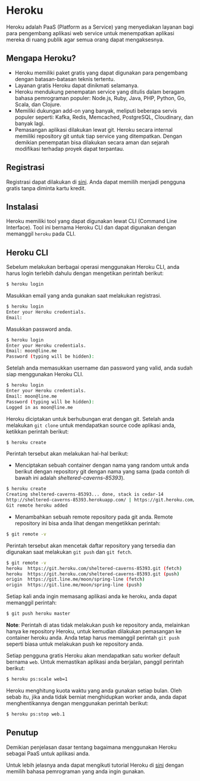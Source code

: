# Heroku
Heroku adalah PaaS (Platform as a Service) yang menyediakan layanan bagi para pengembang aplikasi web service untuk menempatkan aplikasi mereka di ruang publik agar semua orang dapat mengaksesnya.

## Mengapa Heroku?
- Heroku memiliki paket gratis yang dapat digunakan para pengembang dengan batasan-batasan teknis tertentu.
- Layanan gratis Heroku dapat dinikmati selamanya.
- Heroku mendukung penempatan service yang ditulis dalam beragam bahasa pemrograman populer: Node.js, Ruby, Java, PHP, Python, Go, Scala, dan Clojure. 
- Memiliki dukungan add-on yang banyak, meliputi beberapa servis populer seperti: Kafka, Redis, Memcached, PostgreSQL, Cloudinary, dan banyak lagi.
- Pemasangan aplikasi dilakukan lewat git. Heroku secara internal memiliki repository git untuk tiap service yang ditempatkan. Dengan demikian penempatan bisa dilakukan secara aman dan sejarah modifikasi terhadap proyek dapat terpantau.

## Registrasi
Registrasi dapat dilakukan di [sini](https://devcenter.heroku.com/).
Anda dapat memilih menjadi pengguna gratis tanpa diminta kartu kredit.

## Instalasi
Heroku memiliki tool yang dapat digunakan lewat CLI (Command Line Interface).
Tool ini bernama Heroku CLI dan dapat digunakan dengan memanggil `heroku` pada CLI.


## Heroku CLI
Sebelum melakukan berbagai operasi menggunakan Heroku CLI, anda harus login terlebih dahulu dengan mengetikan perintah berikut:

``` bash
$ heroku login
```

Masukkan email yang anda gunakan saat melakukan registrasi.

```bash
$ heroku login
Enter your Heroku credentials.
Email:
```

Masukkan password anda.

```bash
$ heroku login
Enter your Heroku credentials.
Email: moon@line.me
Password (typing will be hidden):
```

Setelah anda memasukkan username dan password yang valid, anda sudah siap menggunakan Heroku CLI.

```bash
$ heroku login
Enter your Heroku credentials.
Email: moon@line.me
Password (typing will be hidden):
Logged in as moon@line.me
```

Heroku diciptakan untuk berhubungan erat dengan git. Setelah anda melakukan `git clone` untuk mendapatkan source code aplikasi anda, ketikkan perintah berikut:

```bash
$ heroku create
```
Perintah tersebut akan melakukan hal-hal berikut:

- Menciptakan sebuah container dengan nama yang random untuk anda berikut dengan repository git dengan nama yang sama (pada contoh di bawah ini adalah _sheltered-caverns-85393_).

```bash
$ heroku create
Creating sheltered-caverns-85393... done, stack is cedar-14
http://sheltered-caverns-85393.herokuapp.com/ | https://git.heroku.com/sheltered-caverns-85393.git
Git remote heroku added
```

- Menambahkan sebuah remote repository pada git anda. Remote repository ini bisa anda lihat dengan mengetikkan perintah:

```bash
$ git remote -v
```

Perintah tersebut akan mencetak daftar repository yang tersedia dan digunakan saat melakukan `git push` dan `git fetch`.

```bash
$ git remote -v
heroku  https://git.heroku.com/sheltered-caverns-85393.git (fetch)
heroku  https://git.heroku.com/sheltered-caverns-85393.git (push)
origin  https://git.line.me/moon/spring-line (fetch)
origin  https://git.line.me/moon/spring-line (push)
```

Setiap kali anda ingin memasang aplikasi anda ke heroku, anda dapat memanggil perintah:

```bash
$ git push heroku master
```

**Note**: Perintah di atas tidak melakukan push ke repository anda, melainkan hanya ke repository Heroku, untuk kemudian dilakukan pemasangan ke container heroku anda.
Anda tetap harus memanggil perintah `git push` seperti biasa untuk melakukan push ke repository anda.

Setiap pengguna gratis Heroku akan mendapatkan satu worker default bernama `web`. Untuk memastikan aplikasi anda berjalan, panggil perintah berikut:

```bash
$ heroku ps:scale web=1
```

Heroku menghitung kuota waktu yang anda gunakan setiap bulan. Oleh sebab itu, jika anda tidak berniat menghidupkan worker anda, anda dapat menghentikannya dengan menggunakan perintah berikut:

```bash
$ heroku ps:stop web.1
```

## Penutup
Demikian penjelasan dasar tentang bagaimana menggunakan Heroku sebagai PaaS untuk aplikasi anda.

Untuk lebih jelasnya anda dapat mengikuti tutorial Heroku di [sini](https://devcenter.heroku.com/start) dengan memilih bahasa pemrograman yang anda ingin gunakan.